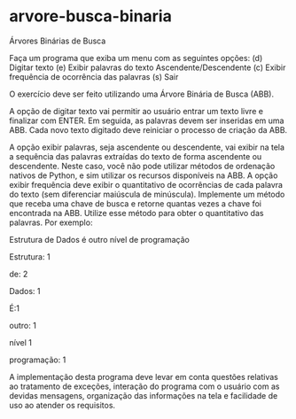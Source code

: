 # arvore-busca-binaria

Árvores Binárias de Busca


Faça um programa que exiba um menu com as seguintes opções:
(d) Digitar texto
(e) Exibir palavras do texto Ascendente/Descendente
(c) Exibir frequência de ocorrência das palavras
(s) Sair


O exercício deve ser feito utilizando uma Árvore Binária de Busca (ABB).


A opção de digitar texto vai permitir ao usuário entrar um texto livre e finalizar com ENTER. Em seguida,
as palavras devem ser inseridas em uma ABB. Cada novo texto digitado deve reiniciar o processo de criação
da ABB.


A opção exibir palavras, seja ascendente ou descendente, vai exibir na tela a sequência das palavras
extraídas do texto de forma ascendente ou descendente. Neste caso, você não pode utilizar métodos de
ordenação nativos de Python, e sim utilizar os recursos disponíveis na ABB.
A opção exibir frequência deve exibir o quantitativo de ocorrências de cada palavra do texto (sem
diferenciar maiúscula de minúscula). Implemente um método que receba uma chave de busca e retorne
quantas vezes a chave foi encontrada na ABB. Utilize esse método para obter o quantitativo das palavras.
Por exemplo:


Estrutura de Dados é outro nível de programação


Estrutura: 1


de: 2
 
 
Dados: 1


É:1


outro: 1


nível 1


programação: 1


A implementação desta programa deve levar em conta questões relativas ao tratamento de exceções,
interação do programa com o usuário com as devidas mensagens, organização das informações na tela e
facilidade de uso ao atender os requisitos.

